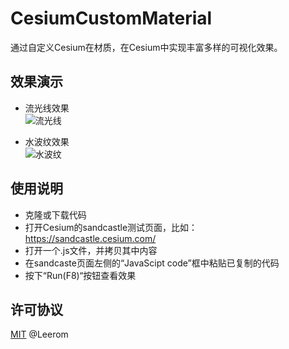 # CesiumCustomMaterial
通过自定义Cesium在材质，在Cesium中实现丰富多样的可视化效果。 
## 效果演示
* 流光线效果  
![流光线](https://github.com/leerom/CesiumCustomMaterials/blob/main/imgs/flowingLight.gif)  
  
* 水波纹效果  
![水波纹](https://github.com/leerom/CesiumCustomMaterials/blob/main/imgs/Ripple.gif)  
  
## 使用说明  
* 克隆或下载代码 
* 打开Cesium的sandcastle测试页面，比如：https://sandcastle.cesium.com/   
* 打开一个.js文件，并拷贝其中内容  
* 在sandcaste页面左侧的“JavaScipt code”框中粘贴已复制的代码
* 按下“Run(F8)“按钮查看效果
## 许可协议
[MIT](https://github.com/leerom/CesiumCustomMaterials/blob/main/LICENSE) @Leerom
